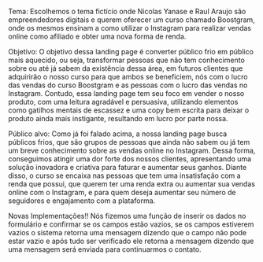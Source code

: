 Tema: Escolhemos o tema fictício onde Nicolas Yanase e Raul Araujo são empreendedores digitais e querem oferecer um curso chamado Boostgram, onde os mesmos ensinam a como utilizar o Instagram para realizar vendas online como afiliado e obter uma nova forma de renda. 

Objetivo: O objetivo dessa landing page é converter público frio em público mais aquecido, ou seja, transformar pessoas que não tem conhecimento sobre ou até já sabem da existência dessa área, em futuros clientes que adquirirão o nosso curso para que ambos se beneficiem, nós com o lucro das vendas do curso Boostgram e as pessoas com o lucro das vendas no Instagram. Contudo, essa landing page tem seu foco em vender o nosso produto, com uma leitura agradável e persuasiva, utilizando elementos como gatilhos mentais de escassez e uma copy bem escrita para deixar o produto ainda mais instigante, resultando em lucro por parte nossa.

Público alvo: Como já foi falado acima, a nossa landing page busca públicos frios, que são grupos de pessoas que ainda não sabem ou já tem um breve conhecimento sobre as vendas online no Instagram. Dessa forma, conseguimos atingir uma dor forte dos nossos clientes, apresentando uma solução inovadora e criativa para faturar e aumentar seus ganhos. Diante disso, o curso se encaixa nas pessoas que tem uma insatisfação com a renda que possui, que querem ter uma renda extra ou aumentar sua vendas online com o Instagram, e para quem deseja aumentar seu número de seguidores e engajamento com a plataforma.


Novas Implementações!!
Nós fizemos uma função de inserir os dados no formulário e confirmar se os campos estão vazios, se os campos estiverem vazios o sistema retorna uma mensagem dizendo que o campo não pode estar vazio e após tudo ser verificado ele retorna a mensagem dizendo que uma mensagem será enviada para continuarmos o contato.
